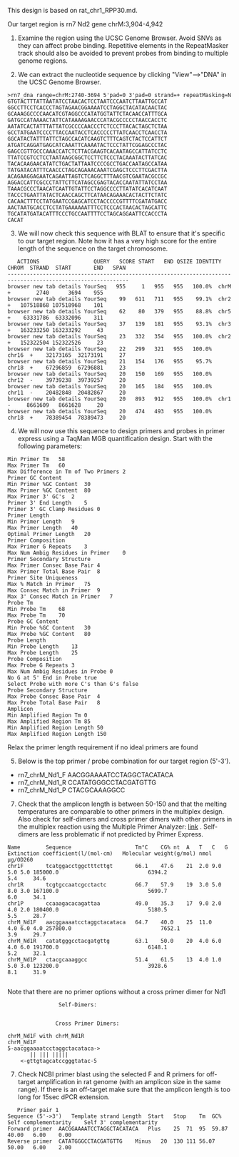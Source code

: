 This design is based on rat_chr1_RPP30.md.

Our target region is rn7 Nd2 gene chrM:3,904-4,942

1. Examine the region using the UCSC Genome Browser. Avoid SNVs as they can affect probe binding. Repetitive elements in the RepeatMasker track should also be avoided to prevent probes from binding to multiple genome regions. 
   
2. We can extract the nucleotide sequence by clicking "View"-->"DNA" in the UCSC Genome Browser. 

```
>rn7_dna range=chrM:2740-3694 5'pad=0 3'pad=0 strand=+ repeatMasking=N
GTGTACTTTATTAATATCCTAACACTCCTAATCCCAATCTTAATTGCCAT
GGCCTTCCTCACCCTAGTAGAACGGAAAATCCTAGGCTACATACAACTAC
GCAAAGGCCCCAACATCGTAGGCCCATATGGTATTCTACAACCATTTGCA
GATGCCATAAAACTATTCATAAAAGAACCCATACGCCCCCTAACCACCTC
AATATCACTATTTATTATCGCCCCAACCCTCTCCCTTACACTAGCTCTAA
GCCTATGAATCCCCTTACCAATACCTCACCCCCTTATCAACCTCAACCTA
GGCATACTATTTATTCTAGCCACATCAAGTCTTTCAGTCTACTCCATTCT
ATGATCAGGATGAGCATCAAATTCAAAATACTCCCTATTCGGAGCCCTAC
GAGCCGTTGCCCAAACCATCTCTTACGAAGTCACAATAGCCATTATCCTC
TTATCCGTCCTCCTAATAAGCGGCTCCTTCTCCCTACAAATACTTATCAC
TACACAAGAACATATCTGACTATTAATCCCCGCCTGACCAATAGCCATAA
TATGATACATTTCAACCCTAGCAGAAACAAATCGAGCTCCCTTCGACTTA
ACAGAAGGAGAATCAGAATTAGTCTCAGGCTTTAACGTCGAATACGCCGC
AGGACCATTCGCCCTATTCTTCATAGCCGAGTACACCAATATTATCCTAA
TAAACGCCCTAACATCAATTGTATTCCTAGGCCCCTTATATCACATCAAT
TACCCTGAATTATACTCAACCAGCTTCATAACAGAAACACTACTTCTATC
CACAACTTTCCTATGAATCCGAGCATCCTACCCCCGTTTTCGATATGACC
AACTAATGCACCTCCTATGAAAAAATTTCCTCCCACTAACACTAGCATTC
TGCATATGATACATTTCCCTGCCAATTTTCCTAGCAGGAATTCCACCCTA
CACAT
```

3. We will now check this sequence with BLAT to ensure that it's specific to our target region. Note how it has a very high score for the entire length of the sequence on the target chromosome. 

```
   ACTIONS                 QUERY   SCORE START   END QSIZE IDENTITY  CHROM  STRAND  START       END   SPAN
------------------------------------------------------------------------------------------------------------
browser new tab details YourSeq   955     1   955   955   100.0%  chrM   +        2740      3694    955
browser new tab details YourSeq    99   611   711   955    99.1%  chr2   +   107518868 107518968    101
browser new tab details YourSeq    62    80   379   955    88.8%  chr5   +    63331786  63332096    311
browser new tab details YourSeq    37   139   181   955    93.1%  chr3   +   163233250 163233292     43
browser new tab details YourSeq    23   332   354   955   100.0%  chr2   +   152322504 152322526     23
browser new tab details YourSeq    22   299   321   955   100.0%  chr16  +    32173165  32173191     27
browser new tab details YourSeq    21   154   176   955    95.7%  chr18  +    67296859  67296881     23
browser new tab details YourSeq    20   150   169   955   100.0%  chr12  -    39739238  39739257     20
browser new tab details YourSeq    20   165   184   955   100.0%  chr11  -    20482848  20482867     20
browser new tab details YourSeq    20   893   912   955   100.0%  chr1   -     8661609   8661628     20
browser new tab details YourSeq    20   474   493   955   100.0%  chr18  +    78389454  78389473     20
```

4. We will now use this sequence to design primers and probes in primer express using a TaqMan MGB quantification design. Start with the following parameters:

```
Min Primer Tm	58
Max Primer Tm	60
Max Difference in Tm of Two Primers	2
Primer GC Content	
Min Primer %GC Content	30
Max Primer %GC Content	80
Max Primer 3' GC's	2
Primer 3' End Length	5
Primer 3' GC Clamp Residues	0
Primer Length	
Min Primer Length	9
Max Primer Length	40
Optimal Primer Length	20
Primer Composition	
Max Primer G Repeats	3
Max Num Ambig Residues in Primer	0
Primer Secondary Structure	
Max Primer Consec Base Pair	4
Max Primer Total Base Pair	8
Primer Site Uniqueness	
Max % Match in Primer	75
Max Consec Match in Primer	9
Max 3' Consec Match in Primer	7
Probe Tm	
Min Probe Tm	68
Max Probe Tm	70
Probe GC Content	
Min Probe %GC Content	30
Max Probe %GC Content	80
Probe Length	
Min Probe Length	13
Max Probe Length	25
Probe Composition	
Max Probe G Repeats	3
Max Num Ambig Residues in Probe	0
No G at 5' End in Probe	true
Select Probe with more C's than G's	false
Probe Secondary Structure	
Max Probe Consec Base Pair	4
Max Probe Total Base Pair	8
Amplicon	
Min Amplified Region Tm	0
Max Amplified Region Tm	85
Min Amplified Region Length	50
Max Amplified Region Length	150
```

Relax the primer length requirement if no ideal primers are found
   
5. Below is the top primer / probe combination for our target region (5'-3').
   
- rn7_chrM_Nd1_F  AACGGAAAATCCTAGGCTACATACA
- rn7_chrM_Nd1_R  CCATATGGGCCTACGATGTTG
- rn7_chrM_Nd1_P  CTACGCAAAGGCC

7. 
    Check that the amplicon length is between 50-150 and that the melting temperatures are comparable to other primers in the multiplex design. Also check for self-dimers and cross primer dimers with other primers in the multiplex reaction using the Multiple Primer Analyzer: [link](https://www.thermofisher.com/us/en/home/brands/thermo-scientific/molecular-biology/molecular-biology-learning-center/molecular-biology-resource-library/thermo-scientific-web-tools/multiple-primer-analyzer.html) . Self-dimers are less problematic if not predicted by Primer Express. 
   
```
Name     	Sequence                 	Tm°C	CG%	nt	A	T	C	G	Extinction coefficient(l/(mol·cm)	Molecular weight(g/mol)	nmol	µg/OD260
chr1F    	tcatggacctggctttcttgt    	66.1	47.6	21	2.0	9.0	5.0	5.0	185000.0                         	6394.2                 	5.4 	34.6
chr1R    	tcgtgccaatcgcctactc      	66.7	57.9	19	3.0	5.0	8.0	3.0	167100.0                         	5699.7                 	6.0 	34.1
chr1P    	ccaaagacacagattaa        	49.0	35.3	17	9.0	2.0	4.0	2.0	180400.0                         	5180.5                 	5.5 	28.7
chrM_Nd1F	aacggaaaatcctaggctacataca	64.7	40.0	25	11.0	4.0	6.0	4.0	257800.0                         	7652.1                 	3.9 	29.7
chrM_Nd1R	catatgggcctacgatgttg     	63.1	50.0	20	4.0	6.0	4.0	6.0	191700.0                         	6148.1                 	5.2 	32.1
chrM_Nd1P	ctacgcaaaggcc            	51.4	61.5	13	4.0	1.0	5.0	3.0	123200.0                         	3928.6                 	8.1 	31.9


```

Note that there are no primer options without a cross primer dimer for Nd1
```
                Self-Dimers:


               Cross Primer Dimers:

chrM_Nd1F with chrM_Nd1R
chrM_Nd1F
5-aacggaaaatcctaggctacataca->
       || ||| |||||       
    <-gttgtagcatccgggtatac-5
```

7. Check NCBI primer blast using the selected F and R primers for off-target amplification in rat genome (with an amplicon size in the same range). If there is an off-target make sure that the amplicon length is too long for 15sec dPCR extension.

```
   Primer pair 1
Sequence (5'->3')	Template strand	Length	Start	Stop	Tm	GC%	Self complementarity	Self 3' complementarity
Forward primer	AACGGAAAATCCTAGGCTACATACA	Plus	25	71	95	59.87	40.00	6.00	0.00
Reverse primer	CATATGGGCCTACGATGTTG	Minus	20	130	111	56.07	50.00	6.00	2.00 
```
   

